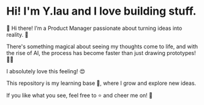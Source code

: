 # Hi! I'm Y.lau and I love building stuff. 
👋 Hi there!
I’m a Product Manager passionate about turning ideas into reality. 🚀

There's something magical about seeing my thoughts come to life, and with the rise of AI, the process has become faster than just drawing prototypes! 🤖💡

I absolutely love this feeling! 😍

This repository is my learning base 🧠, where I grow and explore new ideas.

If you like what you see, feel free to ⭐️ and cheer me on! 🙌
